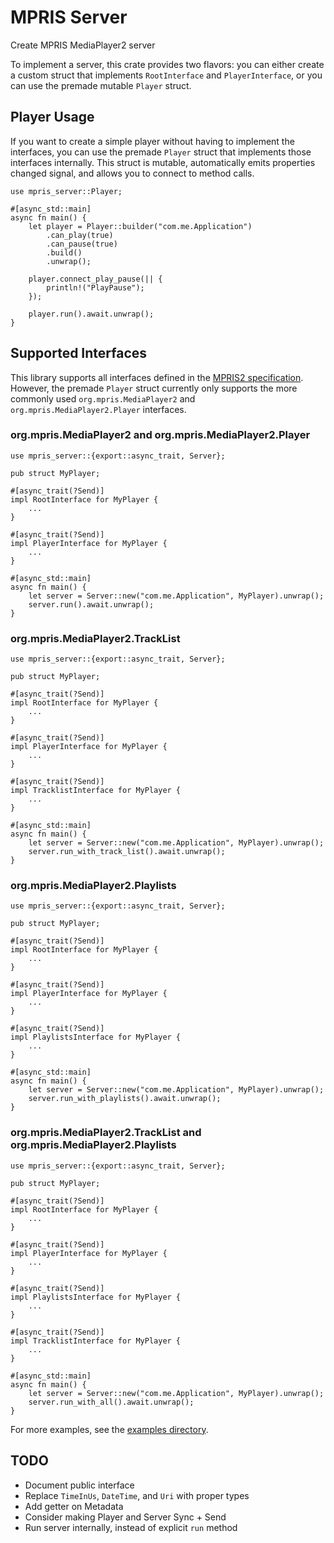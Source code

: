 # MPRIS Server

Create MPRIS MediaPlayer2 server

To implement a server, this crate provides two flavors: you can either create a custom struct that implements `RootInterface` and `PlayerInterface`, or you can use the premade mutable `Player` struct.

## Player Usage

If you want to create a simple player without having to implement the interfaces, you can use the premade `Player` struct that implements those interfaces internally. This struct is mutable, automatically emits properties changed signal, and allows you to connect to method calls.

```rust,ignore
use mpris_server::Player;

#[async_std::main]
async fn main() {
    let player = Player::builder("com.me.Application")
        .can_play(true)
        .can_pause(true)
        .build()
        .unwrap();

    player.connect_play_pause(|| {
        println!("PlayPause");
    });

    player.run().await.unwrap();
}
```

## Supported Interfaces

This library supports all interfaces defined in the [MPRIS2 specification](https://specifications.freedesktop.org/mpris-spec/2.2/index.html). However, the premade `Player` struct currently only supports the more commonly used `org.mpris.MediaPlayer2` and `org.mpris.MediaPlayer2.Player` interfaces.

### org.mpris.MediaPlayer2 and org.mpris.MediaPlayer2.Player

```rust,ignore
use mpris_server::{export::async_trait, Server};

pub struct MyPlayer;

#[async_trait(?Send)]
impl RootInterface for MyPlayer {
    ...
}

#[async_trait(?Send)]
impl PlayerInterface for MyPlayer {
    ...
}

#[async_std::main]
async fn main() {
    let server = Server::new("com.me.Application", MyPlayer).unwrap();
    server.run().await.unwrap();
}
```

### org.mpris.MediaPlayer2.TrackList

```rust,ignore
use mpris_server::{export::async_trait, Server};

pub struct MyPlayer;

#[async_trait(?Send)]
impl RootInterface for MyPlayer {
    ...
}

#[async_trait(?Send)]
impl PlayerInterface for MyPlayer {
    ...
}

#[async_trait(?Send)]
impl TracklistInterface for MyPlayer {
    ...
}

#[async_std::main]
async fn main() {
    let server = Server::new("com.me.Application", MyPlayer).unwrap();
    server.run_with_track_list().await.unwrap();
}
```

### org.mpris.MediaPlayer2.Playlists

```rust,ignore
use mpris_server::{export::async_trait, Server};

pub struct MyPlayer;

#[async_trait(?Send)]
impl RootInterface for MyPlayer {
    ...
}

#[async_trait(?Send)]
impl PlayerInterface for MyPlayer {
    ...
}

#[async_trait(?Send)]
impl PlaylistsInterface for MyPlayer {
    ...
}

#[async_std::main]
async fn main() {
    let server = Server::new("com.me.Application", MyPlayer).unwrap();
    server.run_with_playlists().await.unwrap();
}
```


### org.mpris.MediaPlayer2.TrackList and org.mpris.MediaPlayer2.Playlists

```rust,ignore
use mpris_server::{export::async_trait, Server};

pub struct MyPlayer;

#[async_trait(?Send)]
impl RootInterface for MyPlayer {
    ...
}

#[async_trait(?Send)]
impl PlayerInterface for MyPlayer {
    ...
}

#[async_trait(?Send)]
impl PlaylistsInterface for MyPlayer {
    ...
}

#[async_trait(?Send)]
impl TracklistInterface for MyPlayer {
    ...
}

#[async_std::main]
async fn main() {
    let server = Server::new("com.me.Application", MyPlayer).unwrap();
    server.run_with_all().await.unwrap();
}
```

For more examples, see the [examples directory](https://github.com/SeaDve/mpris-server/tree/main/examples).

## TODO

* Document public interface
* Replace `TimeInUs`, `DateTime`, and `Uri` with proper types
* Add getter on Metadata
* Consider making Player and Server Sync + Send
* Run server internally, instead of explicit `run` method
